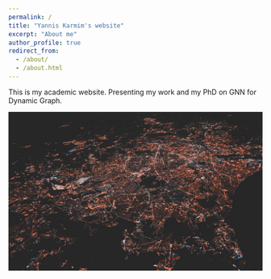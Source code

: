 ```yaml
---
permalink: /
title: "Yannis Karmim's website"
excerpt: "About me"
author_profile: true
redirect_from: 
  - /about/
  - /about.html
---
```


This is my academic website. Presenting my work and my PhD on GNN for Dynamic Graph.

![](/images/graph_image_2.jpeg)